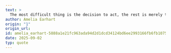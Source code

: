 ```yaml
---
text: >
  The most difficult thing is the decision to act, the rest is merely tenacity.
author: Amelia Earhart
origin: "1"
origin_url: 
id: amelia_earhart-5888a1e21fc963ada94d2d1dcd34124bd6ee2993166fb6fb107518721e6aac6a
date: 2025-09-02
typ: quote
---
```

